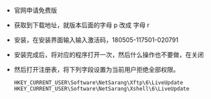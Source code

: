 *  官网申请免费版

* 获取到下载地址，就版本后面的字母 p 改成 字母 r

* 安装，在安装界面输入输入激活码，180505-117501-020791

* 安装完成后，将对应的程序打开一次，然后什么操作也不要做，在关闭

* 然后打开注册表，将下列字段设置为当前用户拒绝全部权限。

  ```
  HKEY_CURRENT_USER\Software\NetSarang\Xftp\6\LiveUpdate
  HKEY_CURRENT_USER\Software\NetSarang\Xshell\6\LiveUpdate
  ```

  